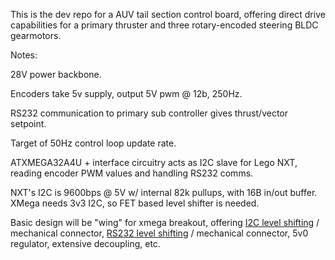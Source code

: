 This is the dev repo for a AUV tail section control board, offering direct drive capabilities for a primary thruster and three rotary-encoded  steering BLDC gearmotors.

Notes:

28V power backbone.

Encoders take 5v supply, output 5V pwm @ 12b, 250Hz.

RS232 communication to primary sub controller gives thrust/vector setpoint.

Target of 50Hz control loop update rate.

ATXMEGA32A4U + interface circuitry acts as I2C slave for Lego NXT, reading encoder PWM values and handling RS232 comms.

NXT's I2C is 9600bps @ 5V w/ internal 82k pullups, with 16B in/out buffer. XMega needs 3v3 I2C, so FET based level shifter is needed.

Basic design will be "wing" for xmega breakout, offering [I2C level shifting](http://www.adafruit.com/datasheets/AN10441.pdf) / mechanical connector, [RS232 level shifting](http://datasheets.maximintegrated.com/en/ds/MAX3222-MAX3241.pdf) / mechanical connector, 5v0 regulator, extensive decoupling, etc.
